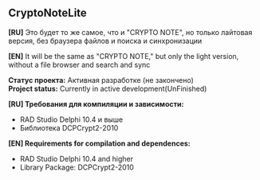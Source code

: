 ﻿## CryptoNoteLite
**[RU]**
 Это будет то же самое, что и "CRYPTO NOTE", но только лайтовая версия, без браузера файлов и поиска и синхронизации

**[EN]** It will be the same as "CRYPTO NOTE," but only the light version, without a file browser and search and sync

**Статус проекта:** Активная разработке (не закончено)    
**Project status:** Currently in active development(UnFinished)

**[RU] Требования для компиляции и зависимости:**
- RAD Studio Delphi 10.4 и выше
- Библиотека DCPCrypt2-2010

**[EN] Requirements for compilation and dependences:**
- RAD Studio Delphi 10.4 and higher
- Library Packаge: DCPCrypt2-2010
